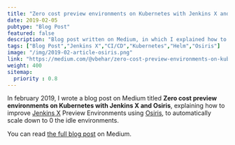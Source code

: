 ```yaml
---
title: "Zero cost preview environments on Kubernetes with Jenkins X and Osiris"
date: 2019-02-05
pubtype: "Blog Post"
featured: false
description: "Blog post written on Medium, in which I explained how to improve Jenkins X Preview Environments using Osiris, to automatically scale down to 0 the idle environments."
tags: ["Blog Post","Jenkins X","CI/CD","Kubernetes","Helm","Osiris"]
image: "/img/2019-02-article-osiris.png"
link: "https://medium.com/@vbehar/zero-cost-preview-environments-on-kubernetes-with-jenkins-x-and-osiris-bd9ce0148d03"
weight: 400
sitemap:
  priority : 0.8
---
```


In february 2019, I wrote a blog post on Medium titled **Zero cost preview environments on Kubernetes with Jenkins X and Osiris**, explaining how to improve [Jenkins X](https://jenkins-x.io/) Preview Environments using [Osiris](https://github.com/deislabs/osiris), to automatically scale down to 0 the idle environments.

You can read [the full blog post](https://medium.com/@vbehar/zero-cost-preview-environments-on-kubernetes-with-jenkins-x-and-osiris-bd9ce0148d03) on Medium.
